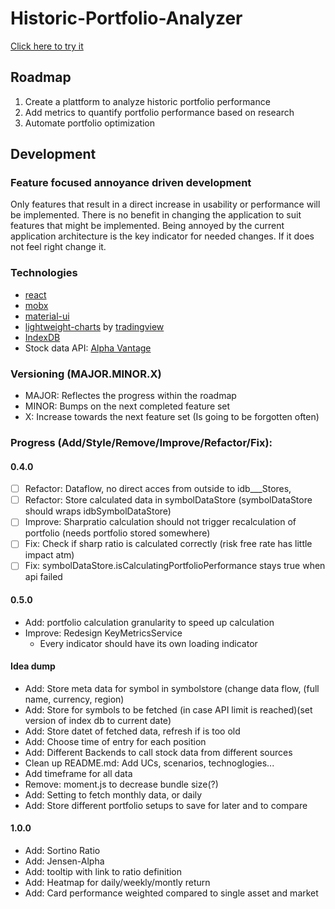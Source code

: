# Historic-Portfolio-Analyzer

[Click here to try it](https://sirbenedick.github.io/historic-portfolio-analyzer)

## Roadmap

1. Create a plattform to analyze historic portfolio performance
2. Add metrics to quantify portfolio performance based on research
3. Automate portfolio optimization

## Development

### Feature focused annoyance driven development

Only features that result in a direct increase in usability or performance will be implemented.
There is no benefit in changing the application to suit features that might be implemented.
Being annoyed by the current application architecture is the key indicator for needed changes. If it does not feel right change it.

### Technologies

- [react](https://reactjs.org)
- [mobx](https://mobx.js.org/README.html)
- [material-ui](https://material-ui.com)
- [lightweight-charts](https://github.com/tradingview/lightweight-charts) by [tradingview](https://www.tradingview.com/lightweight-charts/)
- [IndexDB](https://developer.mozilla.org/de/docs/Web/API/IndexedDB_API)
- Stock data API: [Alpha Vantage](https://www.alphavantage.co)

### Versioning (MAJOR.MINOR.X)

- MAJOR: Reflectes the progress within the roadmap
- MINOR: Bumps on the next completed feature set
- X: Increase towards the next feature set (Is going to be forgotten often)

### Progress (Add/Style/Remove/Improve/Refactor/Fix):

#### 0.4.0

- [ ] Refactor: Dataflow, no direct acces from outside to idb\_\_\_Stores,
- [ ] Refactor: Store calculated data in symbolDataStore (symbolDataStore should wraps idbSymbolDataStore)
- [ ] Improve: Sharpratio calculation should not trigger recalculation of portfolio (needs portfolio stored somewhere)
- [ ] Fix: Check if sharp ratio is calculated correctly (risk free rate has little impact atm)
- [ ] Fix: symbolDataStore.isCalculatingPortfolioPerformance stays true when api failed

#### 0.5.0

- Add: portfolio calculation granularity to speed up calculation
- Improve: Redesign KeyMetricsService
  - Every indicator should have its own loading indicator

#### Idea dump

- Add: Store meta data for symbol in symbolstore (change data flow, (full name, currency, region)
- Add: Store for symbols to be fetched (in case API limit is reached)(set version of index db to current date)
- Add: Store datet of fetched data, refresh if is too old
- Add: Choose time of entry for each position
- Add: Different Backends to call stock data from different sources
- Clean up README.md: Add UCs, scenarios, technoglogies...
- Add timeframe for all data
- Remove: moment.js to decrease bundle size(?)
- Add: Setting to fetch monthly data, or daily
- Add: Store different portfolio setups to save for later and to compare

#### 1.0.0

- Add: Sortino Ratio
- Add: Jensen-Alpha
- Add: tooltip with link to ratio definition
- Add: Heatmap for daily/weekly/montly return
- Add: Card performance weighted compared to single asset and market
